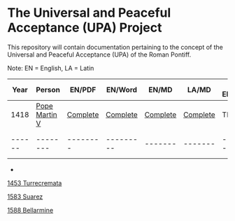 # The Universal and Peaceful Acceptance (UPA) Project

This repository will contain documentation pertaining to the concept of the Universal and Peaceful Acceptance (UPA) of the Roman Pontiff.

Note: EN = English, LA = Latin

| Year | Person | EN/PDF | EN/Word | EN/MD | LA/MD | LA-EN/MD | LA-EN/PDF |
|------|--------|--------|---------|-------|-------|----------|-----------|
| 1418 | [Pope Martin V](https://github.com/TreadingTheTiber/UPA/tree/main/1418%20Pope%20Martin%20V) | [Complete](https://github.com/TreadingTheTiber/UPA/blob/main/1418%20Pope%20Martin%20V/1418_Pope_Martin_EN.pdf) | [Complete](https://github.com/TreadingTheTiber/UPA/blob/main/1418%20Pope%20Martin%20V/1418_Pope_Martin_EN.docx) | [Complete](https://github.com/TreadingTheTiber/UPA/blob/main/1418%20Pope%20Martin%20V/1418_Pope_Martin_EN.md) | [Complete](https://github.com/TreadingTheTiber/UPA/blob/main/1418%20Pope%20Martin%20V/1418_Pope_Martin_LA.md) | TBD | TBD |
|------|--------|--------|---------|-------|-------|----------|-----------|

- 


[1453 Turrecremata](https://github.com/TreadingTheTiber/UPA/tree/main/1453%20Turrecremata)

[1583 Suarez](https://github.com/TreadingTheTiber/UPA/tree/main/1583%20Suarez)

[1588 Bellarmine](https://github.com/TreadingTheTiber/UPA/tree/main/1588%20Bellarmine)

